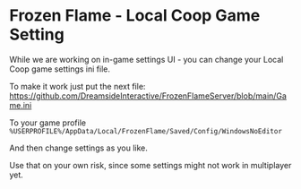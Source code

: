 # Frozen Flame - Local Coop Game Setting
While we are working on in-game settings UI -  you can change your Local Coop game settings ini file.

To make it work just put the next file:
https://github.com/DreamsideInteractive/FrozenFlameServer/blob/main/Game.ini

To your game profile `%USERPROFILE%/AppData/Local/FrozenFlame/Saved/Config/WindowsNoEditor`

And then change settings as you like.

Use that on your own risk, since some settings might not work in multiplayer yet.
